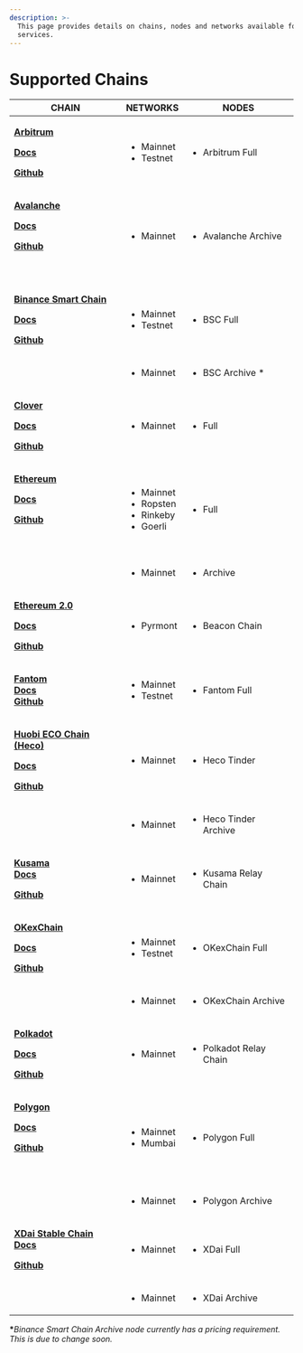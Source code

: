 ```yaml
---
description: >-
  This page provides details on chains, nodes and networks available for API
  services.
---
```


# Supported Chains

| **CHAIN**                                                                                                                                                                                                                                                                                                                                 | **NETWORKS**                                                             | **NODES**                              |
| ----------------------------------------------------------------------------------------------------------------------------------------------------------------------------------------------------------------------------------------------------------------------------------------------------------------------------------------- | ------------------------------------------------------------------------ | -------------------------------------- |
| <p>​<a href="https://arbitrum.io"><strong>Arbitrum</strong></a> ​</p><p><strong>​</strong><a href="https://developer.offchainlabs.com/docs/frontend_integration"><strong>Docs</strong></a><strong>​</strong></p><p><strong>​</strong><a href="https://github.com/OffchainLabs"><strong>Github</strong></a><strong>​</strong></p>          | <ul><li>Mainnet</li><li>Testnet</li></ul>                                | <ul><li>Arbitrum Full</li></ul>        |
| <p>​<a href="https://www.avalabs.org"><strong>Avalanche</strong></a></p><p><strong></strong><a href="https://docs.avax.network/build/avalanchego-apis/issuing-api-calls"><strong>Docs</strong></a><strong></strong></p><p><strong></strong><a href="https://github.com/ava-labs"><strong>Github</strong></a><strong></strong></p><p>​</p> | <ul><li>Mainnet</li></ul>                                                | <ul><li>Avalanche Archive</li></ul>    |
| <p>​<a href="https://www.binance.org/en/smartChain"><strong>Binance Smart Chain</strong></a></p><p><strong></strong><a href="https://docs.binance.org/api-reference/node-rpc.html"><strong>Docs</strong></a></p><p><strong></strong><a href="https://github.com/binance-chain"><strong>Github</strong></a>​</p>                           | <ul><li>Mainnet</li><li>Testnet</li></ul>                                | <ul><li>BSC Full</li></ul>             |
| ​                                                                                                                                                                                                                                                                                                                                         | <ul><li>Mainnet</li></ul>                                                | <ul><li>BSC Archive *</li></ul>        |
| <p>​<a href="https://clover.finance"><strong>Clover</strong></a></p><p><strong></strong><a href="https://docs.clover.finance"><strong>Docs</strong></a></p><p><strong></strong><a href="https://github.com/clover-network"><strong>Github</strong></a>​</p>                                                                               | <ul><li>Mainnet</li></ul>                                                | <ul><li>Full</li></ul>                 |
| <p>​<a href="https://ethereum.org/en/developers/"><strong>Ethereum</strong></a> </p><p><a href="https://ethereum.org/en/developers/docs/apis/json-rpc/"><strong>Docs</strong></a><strong></strong></p><p><strong></strong><a href="https://github.com/ethereum/eth1.0-apis"><strong>Github</strong></a><strong></strong></p><p>​</p>      | <ul><li>Mainnet</li><li>Ropsten</li><li>Rinkeby</li><li>Goerli</li></ul> | <ul><li>Full</li></ul>                 |
| ​                                                                                                                                                                                                                                                                                                                                         | <ul><li>Mainnet</li></ul>                                                | <ul><li>Archive</li></ul>              |
| <p>​<a href="https://ethereum.org/en/eth2/"><strong>Ethereum 2.0</strong></a></p><p><a href="https://ethereum.org/en/developers/docs/apis/json-rpc/"><strong>Docs</strong></a><strong></strong></p><p><strong></strong><a href="https://github.com/ethereum/eth1.0-apis"><strong>Github</strong></a>​</p>                                 | <ul><li>Pyrmont</li></ul>                                                | <ul><li>Beacon Chain</li></ul>         |
| <p>​<a href="https://www.fantom.foundation"><strong>Fantom</strong></a><strong></strong><br><strong></strong><a href="https://docs.fantom.foundation"><strong>Docs</strong></a><strong></strong><br><strong></strong><a href="https://github.com/Fantom-Foundation"><strong>Github</strong></a>​</p>                                      | <ul><li>Mainnet</li><li>Testnet</li></ul>                                | <ul><li>Fantom Full</li></ul>          |
| <p>​<a href="https://www.hecochain.com/en-us/"><strong>Huobi ECO Chain (Heco)</strong></a></p><p><strong></strong><a href="https://docs.hecochain.com/#/en-us/intro"><strong>Docs</strong></a></p><p><strong></strong><a href="https://github.com/huobiGroup/"><strong>Github</strong></a>​</p>                                           | <ul><li>Mainnet</li></ul>                                                | <ul><li>Heco Tinder</li></ul>          |
| ​                                                                                                                                                                                                                                                                                                                                         | <ul><li>Mainnet</li></ul>                                                | <ul><li>Heco Tinder Archive</li></ul>  |
| <p>​<a href="https://kusama.network"><strong>Kusama</strong></a><strong></strong><br><strong></strong><a href="https://guide.kusama.network/docs/kusama-index"><strong>Docs</strong></a></p><p><strong></strong><a href="https://github.com/paritytech"><strong>Github</strong></a><strong></strong></p>                                  | <ul><li>Mainnet</li></ul>                                                | <ul><li>Kusama Relay Chain</li></ul>   |
| <p>​<a href="https://www.okex.com/okexchain"><strong>OKexChain</strong></a></p><p><strong></strong><a href="https://www.okex.com/docs/en/#ws_swap-error_code"><strong>Docs</strong></a></p><p><strong></strong><a href="https://github.com/okex"><strong>Github</strong></a>​</p>                                                         | <ul><li>Mainnet</li><li>Testnet</li></ul>                                | <ul><li>OKexChain Full</li></ul>       |
| ​                                                                                                                                                                                                                                                                                                                                         | <ul><li>Mainnet</li></ul>                                                | <ul><li>OKexChain Archive</li></ul>    |
| <p>​<a href="https://polkadot.network"><strong>Polkadot</strong></a></p><p><strong></strong><a href="https://wiki.polkadot.network/docs/build-index"><strong>Docs</strong></a></p><p><a href="https://github.com/paritytech"><strong>Github</strong></a>​</p>                                                                             | <ul><li>Mainnet</li></ul>                                                | <ul><li>Polkadot Relay Chain</li></ul> |
| <p>​<a href="https://polygon.io"><strong>Polygon</strong></a></p><p><strong></strong><a href="https://docs.matic.network/docs/develop/getting-started"><strong>Docs</strong></a></p><p><strong></strong><a href="https://github.com/maticnetwork"><strong>Github</strong></a><strong></strong></p><p>​</p>                                | <ul><li>Mainnet</li><li>Mumbai</li></ul>                                 | <ul><li>Polygon Full</li></ul>         |
| ​                                                                                                                                                                                                                                                                                                                                         | <ul><li>Mainnet</li></ul>                                                | <ul><li>Polygon Archive</li></ul>      |
| <p>​<a href="https://www.xdaichain.com"><strong>XDai Stable Chain</strong></a><strong></strong><br><strong></strong><a href="https://www.xdaichain.com/for-developers/developer-resources"><strong>Docs</strong></a></p><p><strong></strong><a href="https://github.com/xdaichain"><strong>Github</strong></a>​</p>                       | <ul><li>Mainnet</li></ul>                                                | <ul><li>XDai Full</li></ul>            |
| ​                                                                                                                                                                                                                                                                                                                                         | <ul><li>Mainnet</li></ul>                                                | <ul><li>XDai Archive</li></ul>         |

**\***_Binance Smart Chain Archive node currently has a pricing requirement. This is due to change soon._
